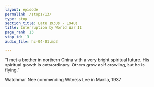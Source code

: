 ```yaml
---
layout: episode
permalink: /stops/13/
type: stop
section_title: Late 1930s - 1940s
title: Interruption by World War II
page_rank: 13
stop_id: 13
audio_file: hc-04-01.mp3

---
```


“I met a brother in northern China with a very bright spiritual future. His spiritual growth is extraordinary. Others grow as if crawling, but he is flying.”

Watchman Nee commending Witness Lee in Manila, 1937

<!---
我在北方，碰到一位很有屬靈前途的弟兄。他屬靈的長進是特別的。別人的長進是爬的，但他是飛的。

倪柝聲於一九三七年在馬尼拉對李常受的舉薦
-->

<!--- TRANSCRIPT
One evening while he was in Manila, Brother Nee went for a walk by the seaside with some brothers. During their fellowship, he cheerfully shared, “I met a brother in northern China with a very bright spiritual future.” Brother Nee was referring to Witness Lee. He continued, “His spiritual growth is extraordinary. Others grow as if crawling, but he is flying. I gave him a Bible with notes…”

Thus, 1937 marked the first time the brothers in Manila heard about Witness Lee. Brother Lee was saved in the northern city of Chefoo in April 1925. By June 1932, he met Watchman Nee for the first time in Chefoo when Nee accepted his invitation to visit. A year later, in 1933, after much prayer and seeking before the Lord, Witness Lee dropped his job and his own spiritual work in Chefoo to join Watchman Nee's work in Shanghai. He had seen the light from the book of Acts that there is only one work, one flow, in the Lord’s recovery. Thus, he willingly and gladly handed himself over to do the same work with Watchman Nee.
-->